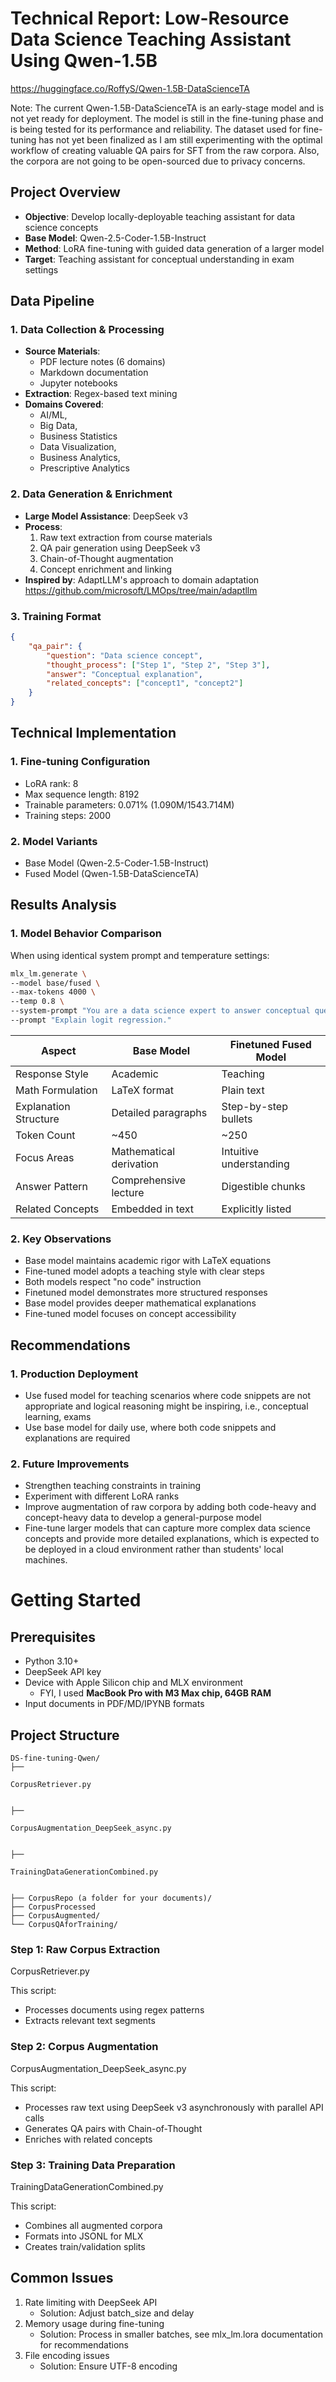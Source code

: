 # Technical Report: Low-Resource Data Science Teaching Assistant Using Qwen-1.5B
https://huggingface.co/RoffyS/Qwen-1.5B-DataScienceTA

Note: The current Qwen-1.5B-DataScienceTA is an early-stage model and is not yet ready for deployment. The model is still in the fine-tuning phase and is being tested for its performance and reliability. The dataset used for fine-tuning has not yet been finalized as I am still experimenting with the optimal workflow of creating valuable QA pairs for SFT from the raw corpora. Also, the corpora are not going to be open-sourced due to privacy concerns.

## Project Overview
- **Objective**: Develop locally-deployable teaching assistant for data science concepts
- **Base Model**: Qwen-2.5-Coder-1.5B-Instruct
- **Method**: LoRA fine-tuning with guided data generation of a larger model
- **Target**: Teaching assistant for conceptual understanding in exam settings

## Data Pipeline

### 1. **Data Collection & Processing**
- **Source Materials**:
  - PDF lecture notes (6 domains)
  - Markdown documentation
  - Jupyter notebooks
- **Extraction**: Regex-based text mining
- **Domains Covered**:
  - AI/ML,
  - Big Data,
  - Business Statistics
  - Data Visualization,
  - Business Analytics,
  - Prescriptive Analytics

### 2. **Data Generation & Enrichment**
- **Large Model Assistance**: DeepSeek v3
- **Process**:
  1. Raw text extraction from course materials
  2. QA pair generation using DeepSeek v3
  3. Chain-of-Thought augmentation
  4. Concept enrichment and linking
- **Inspired by**: AdaptLLM's approach to domain adaptation https://github.com/microsoft/LMOps/tree/main/adaptllm

### 3. **Training Format**
```json
{
    "qa_pair": {
        "question": "Data science concept",
        "thought_process": ["Step 1", "Step 2", "Step 3"],
        "answer": "Conceptual explanation",
        "related_concepts": ["concept1", "concept2"]
    }
}
```

## Technical Implementation
### 1. **Fine-tuning Configuration**
- LoRA rank: 8
- Max sequence length: 8192
- Trainable parameters: 0.071% (1.090M/1543.714M)
- Training steps: 2000

### 2. **Model Variants**
- Base Model (Qwen-2.5-Coder-1.5B-Instruct)
- Fused Model (Qwen-1.5B-DataScienceTA)

## Results Analysis
### 1. **Model Behavior Comparison**
When using identical system prompt and temperature settings:
```bash
mlx_lm.generate \
--model base/fused \
--max-tokens 4000 \
--temp 0.8 \
--system-prompt "You are a data science expert to answer conceptual questions. You should not generate code." \
--prompt "Explain logit regression."
```

| Aspect | Base Model | Finetuned Fused Model |
|--------|------------|----------------------|
| Response Style | Academic | Teaching |
| Math Formulation | LaTeX format | Plain text |
| Explanation Structure | Detailed paragraphs | Step-by-step bullets |
| Token Count | ~450 | ~250 |
| Focus Areas | Mathematical derivation | Intuitive understanding |
| Answer Pattern | Comprehensive lecture | Digestible chunks |
| Related Concepts | Embedded in text | Explicitly listed |

### 2. **Key Observations**
- Base model maintains academic rigor with LaTeX equations
- Fine-tuned model adopts a teaching style with clear steps
- Both models respect "no code" instruction
- Finetuned model demonstrates more structured responses
- Base model provides deeper mathematical explanations
- Fine-tuned model focuses on concept accessibility

## Recommendations

### 1. **Production Deployment**
- Use fused model for teaching scenarios where code snippets are not appropriate and logical reasoning might be inspiring, i.e., conceptual learning, exams
- Use base model for daily use, where both code snippets and explanations are required

### 2. **Future Improvements**
- Strengthen teaching constraints in training
- Experiment with different LoRA ranks
- Improve augmentation of raw corpora by adding both code-heavy and concept-heavy data to develop a general-purpose model
- Fine-tune larger models that can capture more complex data science concepts and provide more detailed explanations, which is expected to be deployed in a cloud environment rather than students' local machines.

# Getting Started

## Prerequisites
- Python 3.10+
- DeepSeek API key
- Device with Apple Silicon chip and MLX environment
  - FYI, I used **MacBook Pro with M3 Max chip, 64GB RAM**
- Input documents in PDF/MD/IPYNB formats

## Project Structure
```
DS-fine-tuning-Qwen/
├── 

CorpusRetriever.py


├── 

CorpusAugmentation_DeepSeek_async.py


├── 

TrainingDataGenerationCombined.py


├── CorpusRepo (a folder for your documents)/
├── CorpusProcessed
├── CorpusAugmented/
└── CorpusQAforTraining/
```

### Step 1: Raw Corpus Extraction
CorpusRetriever.py 

This script:
- Processes documents using regex patterns
- Extracts relevant text segments

### Step 2: Corpus Augmentation
CorpusAugmentation_DeepSeek_async.py

This script:
- Processes raw text using DeepSeek v3 asynchronously with parallel API calls
- Generates QA pairs with Chain-of-Thought
- Enriches with related concepts

### Step 3: Training Data Preparation
TrainingDataGenerationCombined.py 

This script:
- Combines all augmented corpora
- Formats into JSONL for MLX
- Creates train/validation splits

## Common Issues
1. Rate limiting with DeepSeek API
   - Solution: Adjust batch_size and delay
2. Memory usage during fine-tuning
   - Solution: Process in smaller batches, see mlx_lm.lora documentation for recommendations
3. File encoding issues
   - Solution: Ensure UTF-8 encoding

